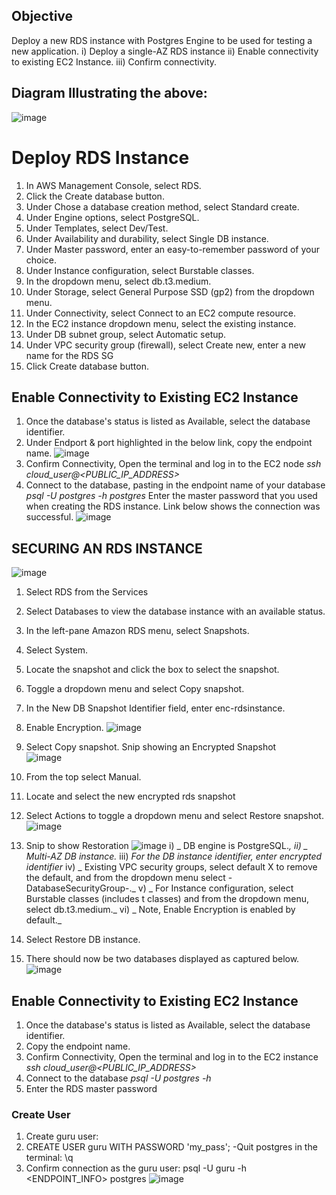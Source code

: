 ## Objective
Deploy a new RDS instance with Postgres Engine to be used for testing a new application. 
i) Deploy a single-AZ RDS instance
ii) Enable connectivity to existing EC2 Instance.
iii) Confirm connectivity.
## Diagram Illustrating the above:

![image](https://github.com/Irene890/Cloud-Tasks/assets/133228414/8d2747cd-1148-4413-b850-aef918f974e7)

# Deploy RDS Instance
1) In AWS Management Console, select RDS.
2) Click the Create database button.
3) Under Chose a database creation method, select Standard create.
4) Under Engine options, select PostgreSQL.
5) Under Templates, select Dev/Test.
6) Under Availability and durability, select Single DB instance.
7) Under Master password, enter an easy-to-remember password of your choice.
8) Under Instance configuration, select Burstable classes.
9) In the dropdown menu, select db.t3.medium.
10) Under Storage, select General Purpose SSD (gp2) from the dropdown menu.
11) Under Connectivity, select Connect to an EC2 compute resource.
12) In the EC2 instance dropdown menu, select the existing instance.
13) Under DB subnet group, select Automatic setup.
14) Under VPC security group (firewall), select Create new, enter a new name for the RDS SG
15) Click Create database button.

## Enable Connectivity to Existing EC2 Instance
1) Once the database's status is listed as Available, select the database identifier.
2) Under Endport & port highlighted in the below link, copy the endpoint name.
![image](https://github.com/Irene890/Cloud-Tasks/assets/133228414/f70f24ca-c750-4b0a-b8e8-b865cdb35ad2)
4) Confirm Connectivity, Open the terminal and log in to the EC2 node
_ssh cloud_user@<PUBLIC_IP_ADDRESS>_
5) Connect to the database, pasting in the endpoint name of your database
_psql -U postgres -h <endpoint name for the database> postgres_
Enter the master password that you used when creating the RDS instance. 
Link below shows the connection was successful.
![image](https://github.com/Irene890/Cloud-Tasks/assets/133228414/17cafc84-91fd-4cc2-8dc2-f5b15dd97970)

## SECURING AN RDS INSTANCE

![image](https://github.com/Irene890/Cloud-Tasks/assets/133228414/1ad5050e-c5c7-472a-8504-4e7cf5050913)

1) Select RDS from the Services
2) Select Databases to view the database instance with an available status.
3) In the left-pane Amazon RDS menu, select Snapshots.
4) Select System.
5) Locate the snapshot and click the box to select the snapshot.
6) Toggle a dropdown menu and select Copy snapshot.
7) In the New DB Snapshot Identifier field, enter enc-rdsinstance.
8) Enable Encryption.
![image](https://github.com/Irene890/Cloud-Tasks/assets/133228414/ec8b78ab-8149-480e-8fb3-bac37dc11657)

10) Select Copy snapshot.
Snip showing an Encrypted Snapshot    
![image](https://github.com/Irene890/Cloud-Tasks/assets/133228414/14f503bc-4cc5-4aec-a494-41a003a5c5c9)
11) From the top select Manual.
12) Locate and select the new encrypted rds snapshot
13) Select Actions to toggle a dropdown menu and select Restore snapshot.
![image](https://github.com/Irene890/Cloud-Tasks/assets/133228414/2ff84c45-ea8e-410b-9fc3-6c90d55ff20c)
14) Snip to show Restoration 
![image](https://github.com/Irene890/Cloud-Tasks/assets/133228414/ffc1218c-d992-434f-8882-0f20b40e222b)
           i) _ DB engine is PostgreSQL._,
          ii)  _ Multi-AZ DB instance._
    iii) _For the DB instance identifier, enter encrypted identifier_
          iv)  _ Existing VPC security groups, select default X to remove the default, and from the dropdown menu select -DatabaseSecurityGroup-._
          v) _ For Instance configuration, select Burstable classes (includes t classes) and from the dropdown menu, select db.t3.medium._
           vi) _ Note, Enable Encryption is enabled by default._
15) Select Restore DB instance.
16) There should now be two databases displayed as captured below.
![image](https://github.com/Irene890/Cloud-Tasks/assets/133228414/a58f6c1f-2d72-4633-9428-3c586b89637a)

## Enable Connectivity to Existing EC2 Instance
1) Once the database's status is listed as Available, select the database identifier.
2) Copy the endpoint name.
3) Confirm Connectivity, Open the terminal and log in to the EC2 instance
_ssh cloud_user@<PUBLIC_IP_ADDRESS>_
4) Connect to the database
_psql -U postgres -h <endpoint name for the database>_
5) Enter the RDS master password

### Create User
1) Create guru user:
2) CREATE USER guru WITH PASSWORD 'my_pass'; 
-Quit postgres in the terminal: \q
3) Confirm connection as the guru user:
psql -U guru -h <ENDPOINT_INFO> postgres
![image](https://github.com/Irene890/Cloud-Tasks/assets/133228414/bb7a45b1-9d06-4630-b7e1-a33300751d51)
